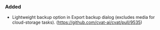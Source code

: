 ### Added

- Lightweight backup option in Export backup dialog (excludes media for cloud-storage tasks).
  (<https://github.com/cvat-ai/cvat/pull/9535>)
